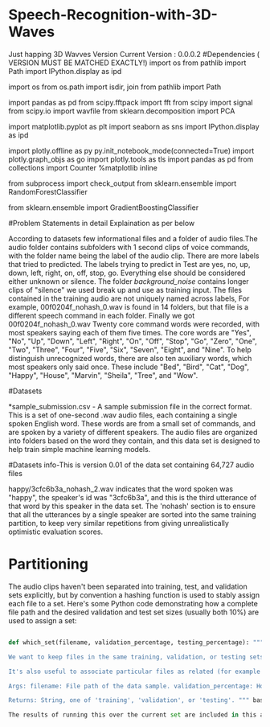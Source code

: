 # Speech-Recognition-with-3D-Waves
Just happing 3D Wavves
Version
Current Version : 0.0.0.2
#Dependencies ( VERSION MUST BE MATCHED EXACTLY!)
import os
from pathlib import Path
import IPython.display as ipd

import os
from os.path import isdir, join
from pathlib import Path

import pandas as pd 
from scipy.fftpack import fft
from scipy import signal
from scipy.io import wavfile
from sklearn.decomposition import PCA

import matplotlib.pyplot as plt
import seaborn as sns
import IPython.display as ipd

import plotly.offline as py
py.init_notebook_mode(connected=True)
import plotly.graph_objs as go
import plotly.tools as tls
import pandas as pd
from collections import Counter
%matplotlib inline

from subprocess import check_output
from sklearn.ensemble import RandomForestClassifier

from sklearn.ensemble import GradientBoostingClassifier

#Problem Statements in detail Explaination as per below 

According to datasets few informational files and a folder of audio files.The audio folder contains subfolders with 1 second clips of voice commands, with the folder name being the label of the audio clip. There are more labels that tried to predicted. The labels trying to predict in Test are yes, no, up, down, left, right, on, off, stop, go. Everything else should be considered either unknown or silence. The folder _background_noise_ contains longer clips of "silence" we used break up and use as training input.
The files contained in the training audio are not uniquely named across labels, For example, 00f0204f_nohash_0.wav is found in 14 folders, but that file is a different speech command in each folder. Finally we got 00f0204f_nohash_0.wav
Twenty core command words were recorded, with most speakers saying each of them five times. The core words are "Yes", "No", "Up", "Down", "Left", "Right", "On", "Off", "Stop", "Go", "Zero", "One", "Two", "Three", "Four", "Five", "Six", "Seven", "Eight", and "Nine". To help distinguish unrecognized words, there are also ten auxiliary words, which most speakers only said once. These include "Bed", "Bird", "Cat", "Dog", "Happy", "House", "Marvin", "Sheila", "Tree", and "Wow".


#Datasets

*sample_submission.csv - A sample submission file in the correct format.
This is a set of one-second .wav audio files, each containing a single spoken English word. These words are from a small set of commands, and are spoken by a variety of different speakers. The audio files are organized into folders based on the word they contain, and this data set is designed to help train simple machine learning models.

#Datasets info-This is version 0.01 of the data set containing 64,727 audio files

happy/3cfc6b3a_nohash_2.wav indicates that the word spoken was "happy", the speaker's id was "3cfc6b3a", and this is the third utterance of that word by this speaker in the data set. The 'nohash' section is to ensure that all the utterances by a single speaker are sorted into the same training partition, to keep very similar repetitions from giving unrealistically optimistic evaluation scores.

# Partitioning
The audio clips haven't been separated into training, test, and validation sets explicitly, but by convention a hashing function is used to stably assign each file to a set. Here's some Python code demonstrating how a complete file path and the desired validation and test set sizes (usually both 10%) are used to assign a set:

```python MAX_NUM_WAVS_PER_CLASS = 2**27 - 1 # ~134M

def which_set(filename, validation_percentage, testing_percentage): """Determines which data partition the file should belong to.

We want to keep files in the same training, validation, or testing sets even if new ones are added over time. This makes it less likely that testing samples will accidentally be reused in training when long runs are restarted for example. To keep this stability, a hash of the filename is taken and used to determine which set it should belong to. This determination only depends on the name and the set proportions, so it won't change as other files are added.

It's also useful to associate particular files as related (for example words spoken by the same person), so anything after 'nohash' in a filename is ignored for set determination. This ensures that 'bobby_nohash_0.wav' and 'bobby_nohash_1.wav' are always in the same set, for example.

Args: filename: File path of the data sample. validation_percentage: How much of the data set to use for validation. testing_percentage: How much of the data set to use for testing.

Returns: String, one of 'training', 'validation', or 'testing'. """ base_name = os.path.basename(filename) # We want to ignore anything after 'nohash' in the file name when # deciding which set to put a wav in, so the data set creator has a way of # grouping wavs that are close variations of each other. hash_name = re.sub(r'nohash.*$', '', base_name) # This looks a bit magical, but we need to decide whether this file should # go into the training, testing, or validation sets, and we want to keep # existing files in the same set even if more files are subsequently # added. # To do that, we need a stable way of deciding based on just the file name # itself, so we do a hash of that and then use that to generate a # probability value that we use to assign it. hash_name_hashed = hashlib.sha1(hash_name).hexdigest() percentage_hash = ((int(hash_name_hashed, 16) % (MAX_NUM_WAVS_PER_CLASS + 1)) * (100.0 / MAX_NUM_WAVS_PER_CLASS)) if percentage_hash < validation_percentage: result = 'validation' elif percentage_hash < (testing_percentage + validation_percentage): result = 'testing' else: result = 'training' return result ```

The results of running this over the current set are included in this archive as validation_list.txt and testing_list.txt. These text files contain the paths to all the files in each set, with each path on a new line. Any files that aren't in either of these lists can be considered to be part of the training set.



